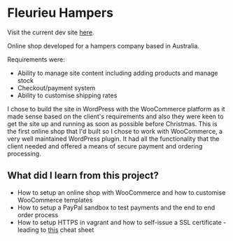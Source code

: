 # Fleurieu Hampers

Visit the current dev site <a href="http://kyebuffery.co.uk/fleurieu-hampers">here</a>.

Online shop developed for a hampers company based in Australia.

Requirements were:
* Ability to manage site content including adding products and manage stock
* Checkout/payment system
* Ability to customise shipping rates

I chose to build the site in WordPress with the WooCommerce platform as it made sense based on the client's requirements and also they were keen to get the site up and running as soon as possible before Christmas. This is the first online shop that I'd built so I chose to work with WooCommerce, a very well maintained WordPress plugin. It had all the functionality that the client needed and offered a means of secure payment and ordering processing.

## What did I learn from this project?

* How to setup an online shop with WooCommerce and how to customise WooCommerce templates
* How to setup a PayPal sandbox to test payments and the end to end order process
* How to setup HTTPS in vagrant and how to self-issue a SSL certificate - leading to <a href="https://docs.google.com/document/d/1mP1_DxMFs_seMqqZQ0UjEU9eR7ybebpEuw2BnLApv9w/edit?usp=sharing">this</a> cheat sheet

